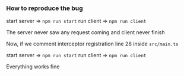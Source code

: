 ### How to reproduce the bug

start server => `npm run start`
run client => `npm run client`

The server never saw any request coming and client never finish

Now, if we comment interceptor registration line 28 inside `src/main.ts`

start server => `npm run start`
run client => `npm run client`

Everything works fine
